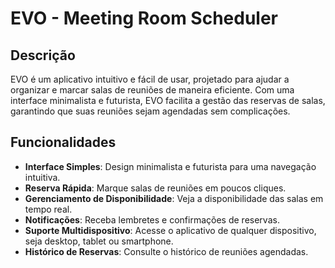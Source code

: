 # EVO - Meeting Room Scheduler

## Descrição

EVO é um aplicativo intuitivo e fácil de usar, projetado para ajudar a organizar e marcar salas de reuniões de maneira eficiente. Com uma interface minimalista e futurista, EVO facilita a gestão das reservas de salas, garantindo que suas reuniões sejam agendadas sem complicações.

## Funcionalidades

- **Interface Simples**: Design minimalista e futurista para uma navegação intuitiva.
- **Reserva Rápida**: Marque salas de reuniões em poucos cliques.
- **Gerenciamento de Disponibilidade**: Veja a disponibilidade das salas em tempo real.
- **Notificações**: Receba lembretes e confirmações de reservas.
- **Suporte Multidispositivo**: Acesse o aplicativo de qualquer dispositivo, seja desktop, tablet ou smartphone.
- **Histórico de Reservas**: Consulte o histórico de reuniões agendadas.

